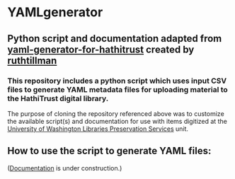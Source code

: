 # YAMLgenerator
## Python script and documentation adapted from [yaml-generator-for-hathitrust](https://github.com/ruthtillman/yaml-generator-for-hathitrust) created by [ruthtillman](https://github.com/ruthtillman)  
### This repository includes a python script which uses input CSV files to generate YAML metadata files for uploading material to the HathiTrust digital library.  
  
The purpose of cloning the repository referenced above was to customize the available script(s) and documentation for use with items digitized at the [University of Washington Libraries Preservation Services](http://www.lib.washington.edu/preservation) unit.

## How to use the script to generate YAML files:  
([Documentation](How_To.md) is under construction.)
